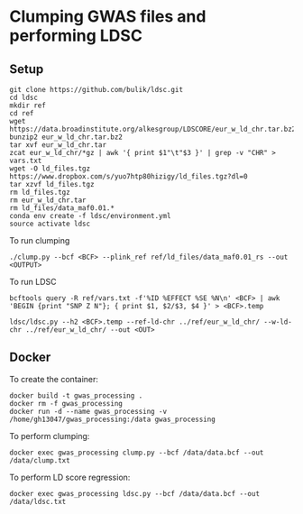 # Clumping GWAS files and performing LDSC

## Setup

```
git clone https://github.com/bulik/ldsc.git
cd ldsc
mkdir ref
cd ref
wget https://data.broadinstitute.org/alkesgroup/LDSCORE/eur_w_ld_chr.tar.bz2
bunzip2 eur_w_ld_chr.tar.bz2
tar xvf eur_w_ld_chr.tar
zcat eur_w_ld_chr/*gz | awk '{ print $1"\t"$3 }' | grep -v "CHR" > vars.txt
wget -O ld_files.tgz https://www.dropbox.com/s/yuo7htp80hizigy/ld_files.tgz?dl=0
tar xzvf ld_files.tgz 
rm ld_files.tgz
rm eur_w_ld_chr.tar
rm ld_files/data_maf0.01.*
conda env create -f ldsc/environment.yml
source activate ldsc
```

To run clumping

```{r}
./clump.py --bcf <BCF> --plink_ref ref/ld_files/data_maf0.01_rs --out <OUTPUT>
```

To run LDSC

```{r}
bcftools query -R ref/vars.txt -f'%ID %EFFECT %SE %N\n' <BCF> | awk 'BEGIN {print "SNP Z N"}; { print $1, $2/$3, $4 }' > <BCF>.temp

ldsc/ldsc.py --h2 <BCF>.temp --ref-ld-chr ../ref/eur_w_ld_chr/ --w-ld-chr ../ref/eur_w_ld_chr/ --out <OUT>
```

## Docker

To create the container:

```
docker build -t gwas_processing .
docker rm -f gwas_processing
docker run -d --name gwas_processing -v /home/gh13047/gwas_processing:/data gwas_processing 
```

To perform clumping:

```
docker exec gwas_processing clump.py --bcf /data/data.bcf --out /data/clump.txt
```

To perform LD score regression:

```
docker exec gwas_processing ldsc.py --bcf /data/data.bcf --out /data/ldsc.txt
```


